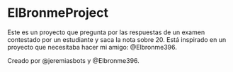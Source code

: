 # ElBronmeProject

Este es un proyecto que pregunta por las respuestas de un examen contestado por un estudiante y saca la nota sobre 20. Está inspirado en un proyecto que necesitaba hacer mi amigo: @Elbronme396.

Creado por @jeremiasbots y @Elbronme396.
